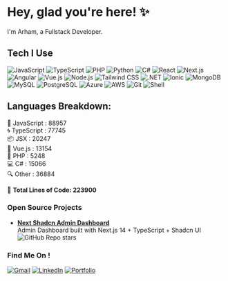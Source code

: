 # Hey, glad you're here! ✨

I'm Arham, a Fullstack Developer.

## Tech I Use

![JavaScript](https://img.shields.io/badge/-JavaScript-F7DF1E?style=flat-square&logo=javascript&logoColor=black)
![TypeScript](https://img.shields.io/badge/-TypeScript-007ACC?style=flat-square&logo=typescript&logoColor=white)
![PHP](https://img.shields.io/badge/-PHP-777BB4?style=flat-square&logo=php&logoColor=white)
![Python](https://img.shields.io/badge/-Python-3776AB?style=flat-square&logo=python&logoColor=white)
![C#](https://img.shields.io/badge/-C%23-239120?style=flat-square&logo=c-sharp&logoColor=white)
![React](https://img.shields.io/badge/-React-61DAFB?style=flat-square&logo=react&logoColor=black)
![Next.js](https://img.shields.io/badge/-Next.js-000000?style=flat-square&logo=next.js&logoColor=white)
![Angular](https://img.shields.io/badge/-Angular-DD0031?style=flat-square&logo=angular&logoColor=white)
![Vue.js](https://img.shields.io/badge/-Vue.js-4FC08D?style=flat-square&logo=vue.js&logoColor=white)
![Node.js](https://img.shields.io/badge/-Node.js-339933?style=flat-square&logo=node.js&logoColor=white)
![Tailwind CSS](https://img.shields.io/badge/-Tailwind%20CSS-38B2AC?style=flat-square&logo=tailwind-css&logoColor=white)
![.NET](https://img.shields.io/badge/-.NET-512BD4?style=flat-square&logo=dotnet&logoColor=white)
![Ionic](https://img.shields.io/badge/-Ionic-3880FF?style=flat-square&logo=ionic&logoColor=white)
![MongoDB](https://img.shields.io/badge/-MongoDB-47A248?style=flat-square&logo=mongodb&logoColor=white)
![MySQL](https://img.shields.io/badge/-MySQL-4479A1?style=flat-square&logo=mysql&logoColor=white)
![PostgreSQL](https://img.shields.io/badge/-PostgreSQL-336791?style=flat-square&logo=postgresql&logoColor=white)
![Azure](https://img.shields.io/badge/-Azure-0078D4?style=flat-square&logo=microsoft-azure&logoColor=white)
![AWS](https://img.shields.io/badge/-AWS-232F3E?style=flat-square&logo=amazon-aws&logoColor=white)
![Git](https://img.shields.io/badge/-Git-F05032?style=flat-square&logo=git&logoColor=white)
![Shell](https://img.shields.io/badge/-Shell-4EAA25?style=flat-square&logo=gnu-bash&logoColor=white)

Languages Breakdown:
-------------------
🚀 JavaScript   : <!-- JS_LINES_PLACEHOLDER --> 88957  
🌀 TypeScript   : <!-- TS_LINES_PLACEHOLDER --> 77745  
📦 JSX          : <!-- JSX_LINES_PLACEHOLDER --> 20247  
🌱 Vue.js       : <!-- VUE_LINES_PLACEHOLDER --> 13154  
🐘 PHP          : <!-- PHP_LINES_PLACEHOLDER --> 5248  
💻 C#           : <!-- CSHARP_LINES_PLACEHOLDER --> 15066  
🔍 Other        : <!-- OTHER_LINES_PLACEHOLDER --> 36884  

🎯 **Total Lines of Code: <!-- TOTAL_LINES_PLACEHOLDER --> 223900**

### Open Source Projects

- **[Next Shadcn Admin Dashboard](https://github.com/arhamkhnz/next-shadcn-admin-dashboard)**  
Admin Dashboard built with Next.js 14 + TypeScript + Shadcn UI  
![GitHub Repo stars](https://img.shields.io/github/stars/arhamkhnz/next-shadcn-admin-dashboard?color=FFD700&label=⭐&style=flat)

### Find Me On !

[![Gmail](https://img.shields.io/badge/Gmail-D14836?style=for-the-badge&logo=gmail&logoColor=white)](mailto:md.arhamkhan09@gmail.com)
[![LinkedIn](https://img.shields.io/badge/LinkedIn-%230077B5.svg?&style=for-the-badge&logo=linkedin&logoColor=white)](https://www.linkedin.com/in/mohammed-arham-khan/)
[![Portfolio](https://img.shields.io/badge/Portfolio-%23000000.svg?&style=for-the-badge&logo=google-chrome&logoColor=white)](https://arham.cc/)
